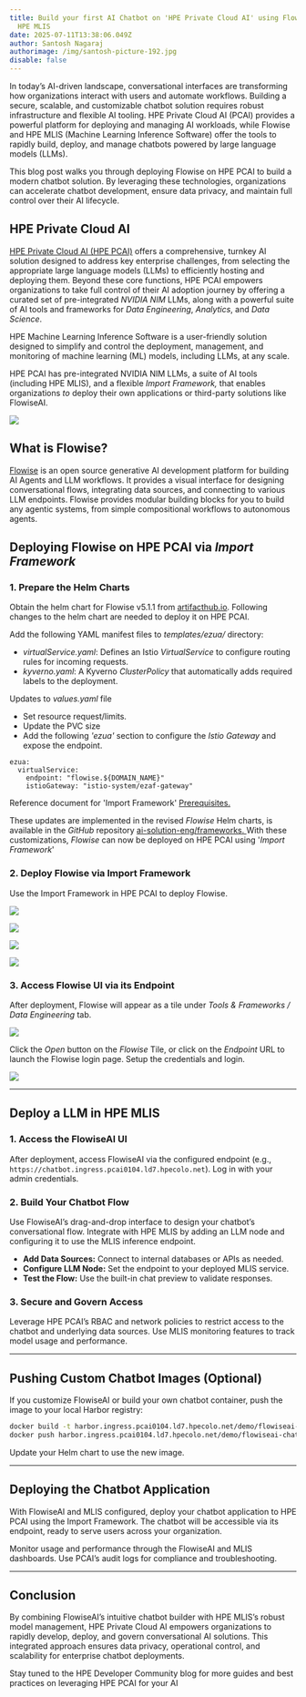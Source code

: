 ```yaml
---
title: Build your first AI Chatbot on 'HPE Private Cloud AI' using Flowise and
  HPE MLIS
date: 2025-07-11T13:38:06.049Z
author: Santosh Nagaraj
authorimage: /img/santosh-picture-192.jpg
disable: false
---
```

In today’s AI-driven landscape, conversational interfaces are transforming how organizations interact with users and automate workflows. Building a secure, scalable, and customizable chatbot solution requires robust infrastructure and flexible AI tooling. HPE Private Cloud AI (PCAI) provides a powerful platform for deploying and managing AI workloads, while Flowise and HPE MLIS (Machine Learning Inference Software) offer the tools to rapidly build, deploy, and manage chatbots powered by large language models (LLMs).

This blog post walks you through deploying Flowise on HPE PCAI to build a modern chatbot solution. By leveraging these technologies, organizations can accelerate chatbot development, ensure data privacy, and maintain full control over their AI lifecycle.

## HPE Private Cloud AI

[HPE Private Cloud AI (HPE PCAI)](https://developer.hpe.com/platform/hpe-private-cloud-ai/home/) offers a comprehensive, turnkey AI solution designed to address key enterprise challenges, from selecting the appropriate large language models (LLMs) to efficiently hosting and deploying them. Beyond these core functions, HPE PCAI empowers organizations to take full control of their AI adoption journey by offering a curated set of pre-integrated *NVIDIA NIM* LLMs, along with a powerful suite of AI tools and frameworks for *Data Engineering*, *Analytics*, and *Data Science*.

HPE Machine Learning Inference Software is a user-friendly solution designed to simplify and control the deployment, management, and monitoring of machine learning (ML) models, including LLMs, at any scale.

HPE PCAI has pre-integrated NVIDIA NIM LLMs, a suite of AI tools (including HPE MLIS), and a flexible *Import Framework,* that enables organizations *to* deploy their own applications or third-party solutions like FlowiseAI. 

![](/img/importframework.jpg)

## What is Flowise?

[Flowise](https://flowiseai.com/) is an open source generative AI development platform for building AI Agents and LLM workflows. It provides a visual interface for designing conversational flows, integrating data sources, and connecting to various LLM endpoints. Flowise provides modular building blocks for you to build any agentic systems, from simple compositional workflows to autonomous agents.

## Deploying Flowise on HPE PCAI via *Import Framework*

### 1. Prepare the Helm Charts

Obtain the helm chart for Flowise v5.1.1 from [artifacthub.io](https://artifacthub.io/packages/helm/cowboysysop/flowise). Following changes to the helm chart are needed to deploy it on HPE PCAI.

Add the following YAML manifest files to *templates/ezua/* directory:

* *virtualService.yaml*: Defines an Istio *VirtualService* to configure routing rules for incoming requests. 
* *kyverno.yaml*: A Kyverno *ClusterPolicy* that automatically adds required labels to the deployment.

Updates to *values.yaml* file

* Set resource request/limits.
* Update the PVC size
* Add the following *'ezua'* section to configure the *Istio Gateway* and expose the endpoint.

```
ezua:
  virtualService:
    endpoint: "flowise.${DOMAIN_NAME}"
    istioGateway: "istio-system/ezaf-gateway"
```

Reference document for 'Import Framework' [Prerequisites.](https://support.hpe.com/hpesc/public/docDisplay?docId=a00aie18hen_us&page=ManageClusters/importing-applications.html)

These updates are implemented in the revised *Flowise* Helm charts, is available in the *GitHub* repository [ai-solution-eng/frameworks. ](https://github.com/ai-solution-eng/frameworks/tree/main/flowise)With these customizations, *Flowise* can now be deployed on HPE PCAI using '*Import Framework*'

### 2. Deploy Flowise via Import Framework

Use the Import Framework in HPE PCAI to deploy Flowise.

![](/img/flowise-deploy-1.jpg)

![](/img/flowise-deploy-2.jpg)

![](/img/flowise-deploy-3.jpg)

![](/img/flowise-deploy-4.jpg)

### 3. Access Flowise UI via its Endpoint

After deployment, Flowise will appear as a tile under *Tools & Frameworks / Data Engineering* tab.

![](/img/flowsie-deployed.jpg)

Click the *Open* button on the *Flowise* Tile, or click on the *Endpoint* URL to launch the Flowise login page. Setup the credentials and login.

![](/img/flowise-home-7-10-2025.jpg)

- - -

## Deploy a LLM in HPE MLIS

### 1. Access the FlowiseAI UI

After deployment, access FlowiseAI via the configured endpoint (e.g., `https://chatbot.ingress.pcai0104.ld7.hpecolo.net`). Log in with your admin credentials.

### 2. Build Your Chatbot Flow

Use FlowiseAI’s drag-and-drop interface to design your chatbot’s conversational flow. Integrate with HPE MLIS by adding an LLM node and configuring it to use the MLIS inference endpoint.

* **Add Data Sources:** Connect to internal databases or APIs as needed.
* **Configure LLM Node:** Set the endpoint to your deployed MLIS service.
* **Test the Flow:** Use the built-in chat preview to validate responses.

### 3. Secure and Govern Access

Leverage HPE PCAI’s RBAC and network policies to restrict access to the chatbot and underlying data sources. Use MLIS monitoring features to track model usage and performance.

- - -

## Pushing Custom Chatbot Images (Optional)

If you customize FlowiseAI or build your own chatbot container, push the image to your local Harbor registry:

```bash
docker build -t harbor.ingress.pcai0104.ld7.hpecolo.net/demo/flowiseai-chatbot:v1 .
docker push harbor.ingress.pcai0104.ld7.hpecolo.net/demo/flowiseai-chatbot:v1
```

Update your Helm chart to use the new image.

- - -

## Deploying the Chatbot Application

With FlowiseAI and MLIS configured, deploy your chatbot application to HPE PCAI using the Import Framework. The chatbot will be accessible via its endpoint, ready to serve users across your organization.

Monitor usage and performance through the FlowiseAI and MLIS dashboards. Use PCAI’s audit logs for compliance and troubleshooting.

- - -

## Conclusion

By combining FlowiseAI’s intuitive chatbot builder with HPE MLIS’s robust model management, HPE Private Cloud AI empowers organizations to rapidly develop, deploy, and govern conversational AI solutions. This integrated approach ensures data privacy, operational control, and scalability for enterprise chatbot deployments.

Stay tuned to the HPE Developer Community blog for more guides and best practices on leveraging HPE PCAI for your AI